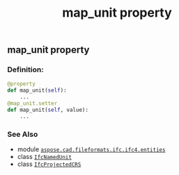 ﻿---
title: map_unit property
second_title: Aspose.CAD for Python via .NET API References
description: 
type: docs
weight: 90
url: /python-net/aspose.cad.fileformats.ifc.ifc4.entities/ifcprojectedcrs/map_unit/
is_root: false
---

## map_unit property

### Definition:
```python
@property
def map_unit(self):
    ...
@map_unit.setter
def map_unit(self, value):
    ...
```

### See Also
* module [`aspose.cad.fileformats.ifc.ifc4.entities`](../../)
* class [`IfcNamedUnit`](/cad/python-net/aspose.cad.fileformats.ifc.ifc4.entities/ifcnamedunit)
* class [`IfcProjectedCRS`](/cad/python-net/aspose.cad.fileformats.ifc.ifc4.entities/ifcprojectedcrs)

